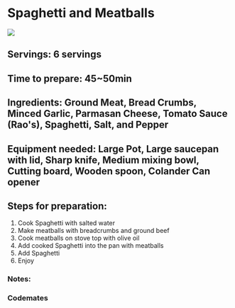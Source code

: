 
# Spaghetti and Meatballs

<img src="https://i.etsystatic.com/11465033/r/il/7537f2/3560856269/il_1588xN.3560856269_95sh.jpg">

## Servings: 6 servings

## Time to prepare: 45~50min

## Ingredients: Ground Meat, Bread Crumbs, Minced Garlic, Parmasan Cheese, Tomato Sauce (Rao's), Spaghetti, Salt, and Pepper

## Equipment needed: Large Pot, Large saucepan with lid, Sharp knife, Medium mixing bowl, Cutting board, Wooden spoon, Colander Can opener

## Steps for preparation:
1) Cook Spaghetti with salted water
2) Make meatballs with breadcrumbs and ground beef
3) Cook meatballs on stove top with olive oil
4) Add cooked Spaghetti into the pan with meatballs
5) Add Spaghetti 
6) Enjoy


### Notes:



### Codemates #
